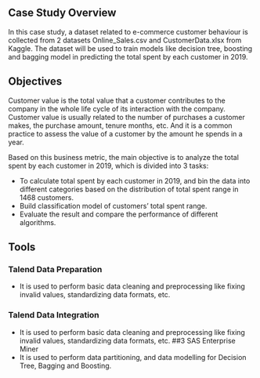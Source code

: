 ## Case Study Overview
In this case study, a dataset related to e-commerce customer behaviour is collected from 2 datasets Online_Sales.csv and CustomerData.xlsx from Kaggle. The dataset will be used to train models like decision tree, boosting and bagging model in predicting the total spent by each customer in 2019.

## Objectives
Customer value is the total value that a customer contributes to the company in the whole life cycle of its interaction with the company. Customer value is usually related to the number of purchases a customer makes, the purchase amount, tenure months, etc. And it is a common practice to assess the value of a customer by the amount he spends in a year. 

Based on this business metric, the main objective is to analyze the total spent by each customer in 2019, which is divided into 3 tasks: 
-	To calculate total spent by each customer in 2019, and bin the data into different categories based on the distribution of total spent range in 1468 customers.
-	Build classification model of customers’ total spent range.
-	Evaluate the result and compare the performance of different algorithms.

## Tools
### Talend Data Preparation
- It is used to perform basic data cleaning and preprocessing like fixing invalid values, standardizing data formats, etc.
### Talend Data Integration
- It is used to perform basic data cleaning and preprocessing like fixing invalid values, standardizing data formats, etc.
##3 SAS Enterprise Miner
- It is used to perform data partitioning, and data modelling for Decision Tree, Bagging and Boosting.
